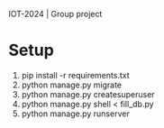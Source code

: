 IOT-2024 | Group project

# Setup

1. pip install -r requirements.txt
2. python manage.py migrate
3. python manage.py createsuperuser
4. python manage.py shell < fill_db.py
5. python manage.py runserver
